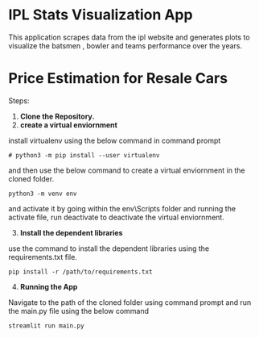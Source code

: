 # IPL Stats Visualization App

This application scrapes data from the ipl website and generates plots to visualize the batsmen , bowler and teams performance over the years.

# Price Estimation for Resale Cars

Steps:
1. **Clone the Repository.**
2. **create a virtual enviornment**

install virtualenv using the below command in command prompt
```
# python3 -m pip install --user virtualenv
```
and then use the below command to create a virtual enviornment in the cloned folder.

`python3 -m venv env`

and activate it by going within the env\Scripts folder and running the activate file, run deactivate to deactivate the virtual enviornment.


3. **Install the dependent libraries**

use the command to install the dependent libraries using the requirements.txt file.

`pip install -r /path/to/requirements.txt`

4. **Running the App**

Navigate to the path of the cloned folder using command prompt and run the main.py file using the below command

`streamlit run main.py`

